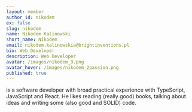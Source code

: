 ```yaml
---
layout: member
author_id: nikodem
ex: false
slug: nikodem
name: Nikodem Kalinowski
short_name: Nikodem
email: nikodem.kalinowskia@brightinventions.pl
bio: Web Developer
description: Web Developer
avatar: /images/nikodem_3.png
avatar_hover: /images/nikodem_2passion.png
published: true
---
```

is a software developer with broad practical experience with TypeScript, JavaScript and React. He likes reading (really good) books, talking about ideas and writing some (also good and SOLID) code. 
